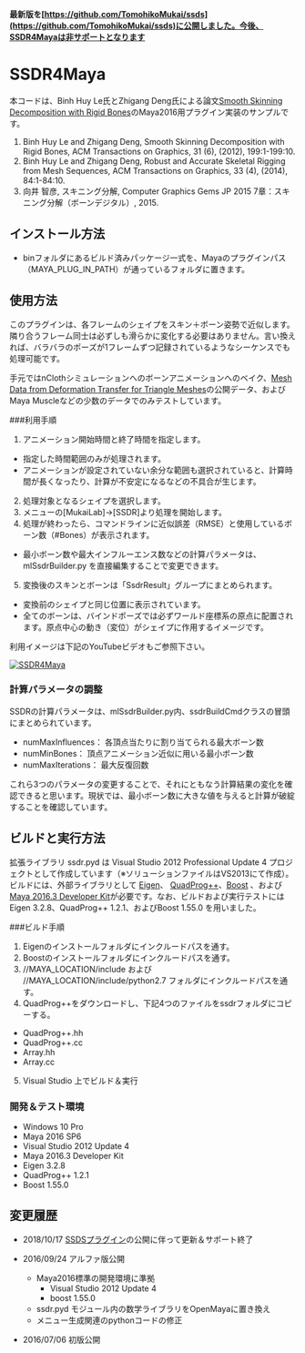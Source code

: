 **最新版を[https://github.com/TomohikoMukai/ssds](https://github.com/TomohikoMukai/ssds)に公開しました。今後、SSDR4Mayaは非サポートとなります**

# SSDR4Maya
本コードは、Binh Huy Le氏とZhigang Deng氏による論文[Smooth Skinning Decomposition with Rigid Bones](http://graphics.cs.uh.edu/ble/papers/2012sa-ssdr/ "SSDR paper")のMaya2016用プラグイン実装のサンプルです。

 1. Binh Huy Le and Zhigang Deng, Smooth Skinning Decomposition with Rigid Bones, ACM Transactions on Graphics, 31 (6), (2012), 199:1-199:10.
 2. Binh Huy Le and Zhigang Deng, Robust and Accurate Skeletal Rigging from Mesh Sequences, ACM Transactions on Graphics, 33 (4), (2014), 84:1-84:10.
 3. 向井 智彦, スキニング分解, Computer Graphics Gems JP 2015 7章：スキニング分解（ボーンデジタル）, 2015.

## インストール方法
* binフォルダにあるビルド済みパッケージ一式を、Mayaのプラグインパス（MAYA_PLUG_IN_PATH）が通っているフォルダに置きます。

## 使用方法
このプラグインは、各フレームのシェイプをスキン＋ボーン姿勢で近似します。隣り合うフレーム同士は必ずしも滑らかに変化する必要はありません。言い換えれば、バラバラのポーズが1フレームずつ記録されているようなシーケンスでも処理可能です。

手元ではnClothシミュレーションへのボーンアニメーションへのベイク、[Mesh Data from 
Deformation Transfer for Triangle Meshes](https://people.csail.mit.edu/sumner/research/deftransfer/data.html "MeshData@CSAIL")の公開データ、およびMaya Muscleなどの少数のデータでのみテストしています。

###利用手順
1. アニメーション開始時間と終了時間を指定します。
 - 指定した時間範囲のみが処理されます。
 - アニメーションが設定されていない余分な範囲も選択されていると、計算時間が長くなったり、計算が不安定になるなどの不具合が生じます。
2. 処理対象となるシェイプを選択します。
3. メニューの[MukaiLab]->[SSDR]より処理を開始します。
4. 処理が終わったら、コマンドラインに近似誤差（RMSE）と使用しているボーン数（#Bones）が表示されます。
 - 最小ボーン数や最大インフルーエンス数などの計算パラメータは、mlSsdrBuilder.py を直接編集することで変更できます。
5. 変換後のスキンとボーンは「SsdrResult」グループにまとめられます。
 - 変換前のシェイプと同じ位置に表示されています。
 - 全てのボーンは、バインドポーズでは必ずワールド座標系の原点に配置されます。原点中心の動き（変位）がシェイプに作用するイメージです。

利用イメージは下記のYouTubeビデオもご参照下さい。

[![SSDR4Maya](http://img.youtube.com/vi/ZPKKR24gGbg/0.jpg)](http://www.youtube.com/watch?v=ZPKKR24gGbg)

### 計算パラメータの調整
SSDRの計算パラメータは、mlSsdrBuilder.py内、ssdrBuildCmdクラスの冒頭にまとめられています。

- numMaxInfluences： 各頂点当たりに割り当てられる最大ボーン数
- numMinBones： 頂点アニメーション近似に用いる最小ボーン数
- numMaxIterations： 最大反復回数

これら3つのパラメータの変更することで、それにともなう計算結果の変化を確認できると思います。現状では、最小ボーン数に大きな値を与えると計算が破綻することを確認しています。

## ビルドと実行方法
拡張ライブラリ ssdr.pyd は Visual Studio 2012 Professional Update 4 プロジェクトとして作成しています（※ソリューションファイルはVS2013にて作成）。ビルドには、外部ライブラリとして [Eigen](http://eigen.tuxfamily.org/ "Eigen")、 [QuadProg++](http://quadprog.sourceforge.net/ "QuadProg++")、[Boost](http://www.boost.org/ "Boost") 、および[Maya 2016.3 Developer Kit](https://apps.autodesk.com/MAYA/ja/Detail/Index?id=6303159649350432165&appLang=en&os=Win64 "MayaDevKit")が必要です。なお、ビルドおよび実行テストには Eigen 3.2.8、QuadProg++ 1.2.1、およびBoost 1.55.0 を用いました。

###ビルド手順

1. Eigenのインストールフォルダにインクルードパスを通す。
2. Boostのインストールフォルダにインクルードパスを通す。
3. //MAYA_LOCATION/include および //MAYA_LOCATION/include/python2.7 フォルダにインクルードパスを通す。
4. QuadProg++をダウンロードし、下記4つのファイルをssdrフォルダにコピーする。
 * QuadProg++.hh
 * QuadProg++.cc
 * Array.hh
 * Array.cc
5. Visual Studio 上でビルド＆実行

### 開発＆テスト環境
* Windows 10 Pro
* Maya 2016 SP6
* Visual Studio 2012 Update 4
* Maya 2016.3 Developer Kit
* Eigen 3.2.8
* QuadProg++ 1.2.1
* Boost 1.55.0

## 変更履歴
- 2018/10/17 [SSDSプラグイン](https://github.com/TomohikoMukai/ssds)の公開に伴って更新＆サポート終了 

- 2016/09/24 アルファ版公開
    - Maya2016標準の開発環境に準拠
        - Visual Studio 2012 Update 4
        - boost 1.55.0
    - ssdr.pyd モジュール内の数学ライブラリをOpenMayaに置き換え
    - メニュー生成関連のpythonコードの修正
    
- 2016/07/06 初版公開
